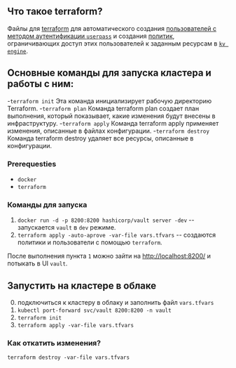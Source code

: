 ## Что такое terraform?

Файлы для [terraform](https://www.terraform.io/) для автоматического создания [пользователей с методом аутентификации `userpass`](https://developer.hashicorp.com/vault/docs/auth) и создания [политик](https://developer.hashicorp.com/vault/tutorials/getting-started/getting-started-policies), ограничивающих доступ этих пользователей к заданным ресурсам в [`kv engine`](https://developer.hashicorp.com/vault/tutorials/getting-started/getting-started-secrets-engines).

## Основные команды для запуска кластера и работы с ним:
-`terraform init`
Эта команда инициализирует рабочую директорию Terraform.
-`terraform plan`
Команда terraform plan создает план выполнения, который показывает, какие изменения будут внесены в инфраструктуру.
-`terraform apply`
Команда terraform apply применяет изменения, описанные в файлах конфигурации.
-`terraform destroy`
Команда terraform destroy удаляет все ресурсы, описанные в конфигурации.

### Prerequesties

- `docker`
- `terraform`

### Команды для запуска

1. `docker run -d -p 8200:8200 hashicorp/vault server -dev` -- запускается `vault` в `dev` режиме.
2. `terraform apply -auto-aprove -var-file vars.tfvars` -- создаются политики и пользователи с помощью `terraform`.

После выполнения пункта `1` можно зайти на [http://localhost:8200/](http://localhost:8200/) и потыкать в UI `vault`.

## Запустить на кластере в облаке

0. подключиться к кластеру в облаку и заполнить файл `vars.tfvars`
1. `kubectl port-forward svc/vault 8200:8200 -n vault`
2. `terraform init`
3. `terraform apply -var-file vars.tfvars`

### Как откатить изменения?

`terraform destroy -var-file vars.tfvars`
